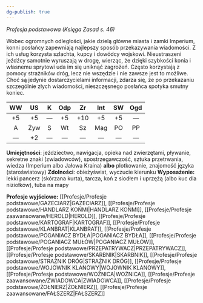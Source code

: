 ```yaml
---
dg-publish: true
---
```

*Profesja podstawowa (Księga Zasad s. 46)*

Wobec ogromnych odległości, jakie dzielą główne miasta i zamki Imperium, konni posłańcy zapewniają najlepszy sposób przekazywania wiadomości. Z ich usług korzysta szlachta, kupcy i dowódcy wojskowi. Nieustraszeni jeźdźcy samotnie wyruszają w drogę, wierząc, że dzięki szybkości konia i własnemu sprytowi uda im się uniknąć zagrożeń. Często korzystają z pomocy strażników dróg, lecz nie wszędzie i nie zawsze jest to możliwe. Choć są jedynie dostarczycielami informacji, zdarza się, że po przekazaniu szczególnie złych wiadomości, nieszczęsnego posłańca spotyka smutny koniec.

| WW  | US  |  K  | Odp | Zr  | Int | SW  | Ogd |
|:---:|:---:|:---:|:---:|:---:|:---:|:---:|:---:|
| +5  | +5  |  —  | +5  | +10 | +5  | +5  |  —  |
|  A  | Żyw |  S  | Wt  | Sz  | Mag | PO  | PP  |
|  —  | +2  |  —  |  —  |  —  |  —  |  —  |  —  |
**Umiejętności**: jeździectwo, nawigacja, opieka nad zwierzętami, pływanie, sekretne znaki (zwiadowców), spostrzegawczość, sztuka przetrwania, wiedza (Imperium albo Jałowa Kraina) **albo** plotkowanie, znajomość języka (staroświatowy)
**Zdolności**: obieżyświat, wyczucie kierunku
**Wyposażenie:** lekki pancerz (skórzana kurta), tarcza, koń z siodłem i uprzężą (albo kuc dla niziołków), tuba na mapy

**Profesje wyjściowe:** [[Profesje/Profesje podstawowe/GAZECIARZ\|GAZECIARZ]], [[Profesje/Profesje podstawowe/HANDLARZ KOŃMI\|HANDLARZ KOŃMI]], [[Profesje/Profesje zaawansowane/HEROLD\|HEROLD]], [[Profesje/Profesje podstawowe/KARTOGRAF\|KARTOGRAF]], [[Profesje/Profesje podstawowe/KLANBRAT\|KLANBRAT]], [[Profesje/Profesje podstawowe/POGANIACZ BYDŁA\|POGANIACZ BYDŁA]], [[Profesje/Profesje podstawowe/POGANIACZ MUŁÓW\|POGANIACZ MUŁÓW]], [[Profesje/Profesje podstawowe/PRZEPATRYWACZ\|PRZEPATRYWACZ]], [[Profesje/Profesje podstawowe/SKARBNIK\|SKARBNIK]], [[Profesje/Profesje podstawowe/STRAŻNIK DRÓG\|STRAŻNIK DRÓG]], [[Profesje/Profesje podstawowe/WOJOWNIK KLANOWY\|WOJOWNIK KLANOWY]], [[Profesje/Profesje podstawowe/WOŹNICA\|WOŹNICA]], [[Profesje/Profesje zaawansowane/ZWIADOWCA\|ZWIADOWCA]], [[Profesje/Profesje podstawowe/ŻOŁNIERZ\|ŻOŁNIERZ]], [[Profesje/Profesje zaawansowane/FAŁSZERZ\|FAŁSZERZ]]